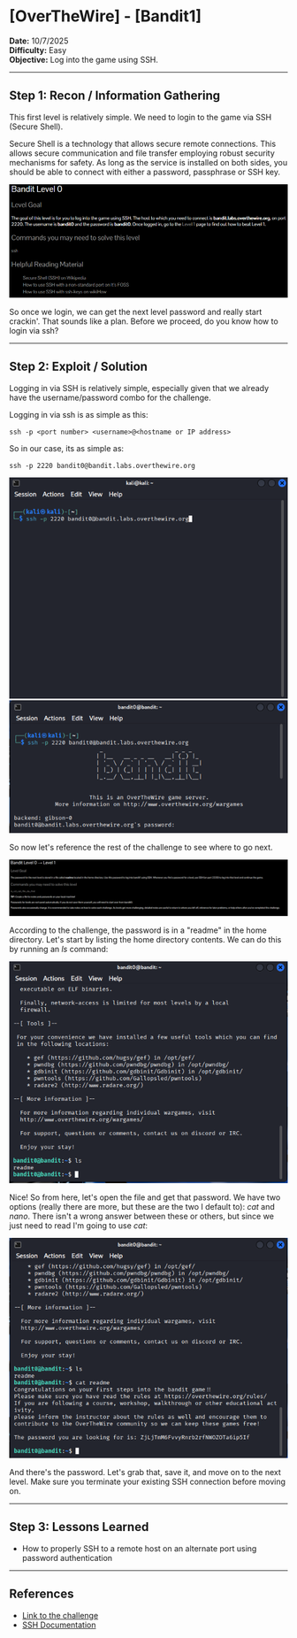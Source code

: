 # [OverTheWire] - [Bandit1]

**Date:** 10/7/2025  
**Difficulty:** Easy  
**Objective:** Log into the game using SSH.

---

## Step 1: Recon / Information Gathering
This first level is relatively simple. We need to login to the game via SSH (Secure Shell). 

Secure Shell is a technology that allows secure remote connections. This allows secure communication and file transfer employing robust security mechanisms for safety. As long as the service is installed on both sides, you should be able to connect with either a password, passphrase or SSH key.

![Screenshot of challenge text](/Assets/bandit0.png)

So once we login, we can get the next level password and really start crackin'. That sounds like a plan. Before we proceed, do you know how to login via ssh?

---

## Step 2: Exploit / Solution

Logging in via SSH is relatively simple, especially given that we already have the username/password combo for the challenge. 

Logging in via ssh is as simple as this:

	ssh -p <port number> <username>@<hostname or IP address>

So in our case, its as simple as:

	ssh -p 2220 bandit0@bandit.labs.overthewire.org

![Screenshot of login terminal](/Assets/bandit0_login.png)
![Screenshot of password prompt](/Assets/bandit0_password.png)

So now let's reference the rest of the challenge to see where to go next. 

![Screenshot of password prompt](/Assets/bandit1.png)

According to the challenge, the password is in a "readme" in the home directory. Let's start by listing the home directory contents. We can do this by running an *ls* command:

![Screenshot of home directory contents](/Assets/bandit1_home.png)

Nice! So from here, let's open the file and get that password. We have two options (really there are more, but these are the two I default to): *cat* and *nano*. There isn't a wrong answer between these or others, but since we just need to read I'm going to use *cat*:

![Screenshot of home readme contents](/Assets/bandit1_cat.png)

And there's the password. Let's grab that, save it, and move on to the next level. Make sure you terminate your existing SSH connection before moving on. 

---

## Step 3: Lessons Learned
- How to properly SSH to a remote host on an alternate port using password authentication 


---

## References
- [Link to the challenge](https://overthewire.org/wargames/bandit/bandit0.html)  
- [SSH Documentation](https://www.ssh.com/academy/ssh/command)
